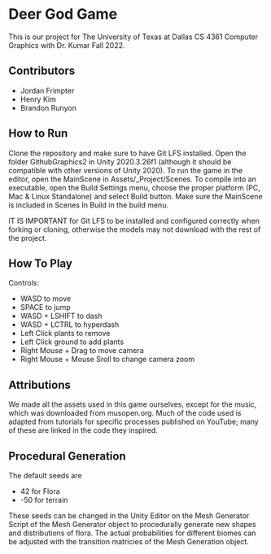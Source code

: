# Deer God Game
This is our project for The University of Texas at Dallas CS 4361 Computer Graphics with Dr. Kumar Fall 2022.

## Contributors
- Jordan Frimpter
- Henry Kim
- Brandon Runyon

## How to Run
Clone the repository and make sure to have Git LFS installed.
Open the folder GithubGraphics2 in Unity 2020.3.26f1 (although it should be compatible with other versions of Unity 2020). To run the game in the editor, open the MainScene in Assets/_Project/Scenes. To compile into an executable, open the Build Settings menu, choose the proper platform (PC, Mac & Linux Standalone) and select Build button. Make sure the MainScene is included in Scenes In Build in the build menu.

IT IS IMPORTANT for Git LFS to be installed and configured correctly when forking or cloning, otherwise the models may not download with the rest of the project.

## How To Play
Controls:
- WASD to move
- SPACE to jump
- WASD + LSHIFT to dash
- WASD + LCTRL to hyperdash
- Left Click plants to remove
- Left Click ground to add plants
- Right Mouse + Drag to move camera
- Right Mouse + Mouse Sroll to change camera zoom

## Attributions
We made all the assets used in this game ourselves, except for the music, which was downloaded from musopen.org. Much of the code used is adapted from tutorials for specific processes published on YouTube; many of these are linked in the code they inspired.


## Procedural Generation
The default seeds are
- 42 for Flora
- -50 for terrain

These seeds can be changed in the Unity Editor on the Mesh Generator Script of the Mesh Generator object to procedurally generate new shapes and distributions of flora.
The actual probabilities for different biomes can be adjusted with the transition matricies of the Mesh Generation object.
